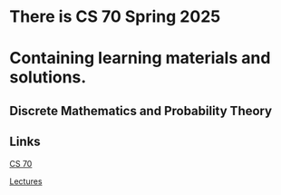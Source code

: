 # There is CS 70 Spring 2025
# Containing learning materials and solutions.

## Discrete Mathematics and Probability Theory

## Links

[CS 70](https://www.eecs70.org/)

[Lectures](https://www.youtube.com/watch?v=HEfu_XQo3Rw&list=PLu0nzW8Es1x0Ivn-757Za_ps090FJxOPd)